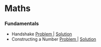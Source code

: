 # Maths

### Fundamentals
- Handshake [ Problem ](https://www.hackerrank.com/challenges/handshake/problem?isFullScreen=false) | [ Solution ](https://github.com/Ram11Coder/HackerRank-JAVA/blob/master/MATHS/Solutions/Handshake.java)
- Constructing a Number [ Problem ](https://www.hackerrank.com/challenges/constructing-a-number/problem?isFullScreen=false) | [ Solution ](https://github.com/Ram11Coder/HackerRank-JAVA/blob/master/MATHS/Solutions/ConstructANumber.java)
